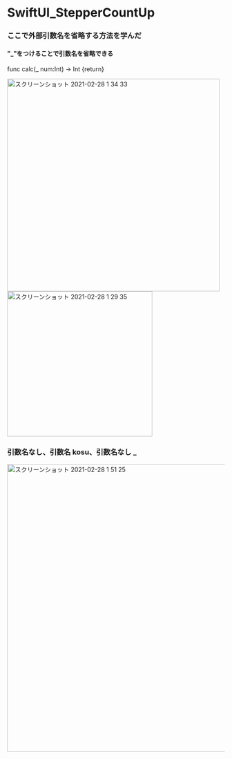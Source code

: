 # SwiftUI_StepperCountUp

### ここで外部引数名を省略する方法を学んだ
#### "_"をつけることで引数名を省略できる
func calc(_ num:Int) -> Int {return}

<img width="492" alt="スクリーンショット 2021-02-28 1 34 33" src="https://user-images.githubusercontent.com/9380171/109393461-24251580-7965-11eb-9ca9-135f6d4b0e9c.png"><img width="336" alt="スクリーンショット 2021-02-28 1 29 35" src="https://user-images.githubusercontent.com/9380171/109393377-9cd7a200-7964-11eb-862c-b1ec8e300f14.png">

### 引数名なし、引数名 kosu、引数名なし _
<img width="666" alt="スクリーンショット 2021-02-28 1 51 25" src="https://user-images.githubusercontent.com/9380171/109393881-87b04280-7967-11eb-819a-e4799e297cb2.png">
